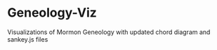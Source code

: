Geneology-Viz
=============

Visualizations of Mormon Geneology with updated chord diagram and sankey.js files
